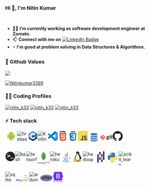 ### Hi 👋, I'm **Nitin Kumar**  

<img src="https://komarev.com/ghpvc/?username=Nitinkumar3399&style=flat-square&color=blue" alt=""/>

- 👨‍💼 **I’m currently working as software development engineer at Zomato.** 
- 📫 **Connect with me on** <a href="https://www.linkedin.com/in/nitin-kumar-7a74411b2/"><img src="https://img.shields.io/badge/LinkedIn-blue?logo=linkedin&logoColor=white" height="16" width="68" alt="LinkedIn Badge"/></a> 
- ⚡ **I'm good at problem solving in Data Structures & Algorithms.**  

### 🌱 Github Values
<a href="https://github.com/Nitinkumar3399/Nitinkumar3399"><img align="center" src = "https://github-readme-stats.vercel.app/api?username=Nitinkumar3399&&show_icons=true&theme=radical&line_height=20&count_private=false&title_color=ffffff&icon_color=bb2acf&text_color=daf7dc&bg_color=151515"/></a>

<a href="https://github.com/Nitinkumar3399/Nitinkumar3399"><img align="center" src="https://github-readme-stats.vercel.app/api/top-langs?username=Nitinkumar3399&show_icons=true&line_height=20&locale=en&layout=compact&html&text_color=C9CACC&title_color=FFFFFF&icon_color=1C68C5&bg_color=0D1117" alt="Nitinkumar3399" /></a>

### 👨‍💻 Coding Profiles
<a href="https://leetcode.com/u/HustlerNitin/" target="blank"><img align="center" src="https://cdn.jsdelivr.net/npm/simple-icons@3.1.0/icons/leetcode.svg" alt="nitin_k33" height="29" width="40" /></a>
<a href="https://www.geeksforgeeks.org/user/nitinkumarco19/" target="blank"><img align="center" src="https://cdn.jsdelivr.net/npm/simple-icons@3.1.0/icons/geeksforgeeks.svg" alt="nitin_k33" height="35" width="46" /></a>
<a href="https://www.codechef.com/users/nitin_k33" target="blank"><img align="center" src="https://cdn.jsdelivr.net/npm/simple-icons@3.1.0/icons/codechef.svg" alt="nitin_k33" height="29" width="40" /></a>

### ⚡ Tech stack

<a href="https://developer.android.com" title = "Android" target="_blank"> <img align="left" src="https://raw.githubusercontent.com/devicons/devicon/master/icons/android/android-original-wordmark.svg" alt="android" width="38" height="38"/> </a> 

<a href="https://firebase.google.com/" title = "Firebase" target="_blank" rel="noreferrer"> <img align="left" src="https://www.vectorlogo.zone/logos/firebase/firebase-icon.svg" alt="firebase" width="35" height="35"/> </a>

<a href="https://www.w3schools.com/cpp/" title = "C++" target="_blank"> <img align="left" src="https://raw.githubusercontent.com/devicons/devicon/master/icons/cplusplus/cplusplus-original.svg" alt="cplusplus" width="32" height="32"/> </a>

<a href="#" title = "Kotlin" rel="nofollow"><img align="left" alt="Kotlin" width="32px" height="32" src="https://www.vectorlogo.zone/logos/kotlinlang/kotlinlang-icon.svg" style="max-width:100%;"></a>

 <a href="#" title = "Visual Studio Code" rel="nofollow"><img align="left" alt="Visual Studio Code" width="32px" src="https://raw.githubusercontent.com/github/explore/80688e429a7d4ef2fca1e82350fe8e3517d3494d/topics/visual-studio-code/visual-studio-code.png" style="max-width:100%;"></a>

 <a href="#" title = "HTML5" rel="nofollow"><img align="left" alt="HTML5" width="32px" src="https://raw.githubusercontent.com/github/explore/80688e429a7d4ef2fca1e82350fe8e3517d3494d/topics/html/html.png" style="max-width:100%;"></a>

 <a href="#" title = "Css3" rel="nofollow"><img align="left" alt="CSS3" width="32px" src="https://raw.githubusercontent.com/github/explore/80688e429a7d4ef2fca1e82350fe8e3517d3494d/topics/css/css.png" style="max-width:100%;"></a>

 <a href="#" title = "Javascript" rel="nofollow"><img align="left" alt="JavaScript" width="32px" src="https://raw.githubusercontent.com/github/explore/80688e429a7d4ef2fca1e82350fe8e3517d3494d/topics/javascript/javascript.png" style="max-width:100%;"></a>

 <a href="#" title = "SQL" rel="nofollow"><img align="left" alt="SQL" width="40" height="40" src="https://raw.githubusercontent.com/github/explore/80688e429a7d4ef2fca1e82350fe8e3517d3494d/topics/sql/sql.png" style="max-width:100%;"></a>

  <a href="#" title = "Git" rel="nofollow"><img align="left" alt="Git" width="40" height="40" src="https://raw.githubusercontent.com/github/explore/80688e429a7d4ef2fca1e82350fe8e3517d3494d/topics/git/git.png" style="max-width:100%;"></a>

 <a href="#" title = "Github" rel="nofollow"><img align="left" alt="GitHub" width="32px" src="https://raw.githubusercontent.com/github/explore/78df643247d429f6cc873026c0622819ad797942/topics/github/github.png" style="max-width:100%;"></a>

 <br>
 <br>
 <br>

 <a href="#" title = "Terminal" rel="nofollow"><img align="left" alt="Terminal" width="32px" src="https://raw.githubusercontent.com/github/explore/80688e429a7d4ef2fca1e82350fe8e3517d3494d/topics/terminal/terminal.png" style="max-width:100%;"></a></p>

<a href="https://www.gnu.org/software/bash/" title = "Bash" target="_blank" rel="noreferrer"> <img align="left" src="https://www.vectorlogo.zone/logos/gnu_bash/gnu_bash-icon.svg" alt="bash" width="35" height="35"/> </a>

<a href="https://www.tensorflow.org" title = "Tensorflow" target="_blank" rel="noreferrer"> <img align="left" src="https://www.vectorlogo.zone/logos/tensorflow/tensorflow-icon.svg" alt="tensorflow" width="35" height="35"/> </a>

<a href="https://www.mongodb.com/" title = "MongoDB" target="_blank" rel="noreferrer"> <img align="left" src="https://raw.githubusercontent.com/devicons/devicon/master/icons/mongodb/mongodb-original-wordmark.svg" alt="mongodb" width="42" height="42"/> </a> 

<a href="https://heroku.com" title = "Heroku" target="_blank" rel="noreferrer"> <img align="left" src="https://www.vectorlogo.zone/logos/heroku/heroku-icon.svg" alt="heroku" width="35" height="35"/> </a> 

<a href="https://www.java.com" title = "Java" target="_blank" rel="noreferrer"> <img align="left" src="https://raw.githubusercontent.com/devicons/devicon/master/icons/java/java-original.svg" alt="java" width="35" height="35"/> </a> 

<a href="https://www.linux.org/" title = "Linux" target="_blank" rel="noreferrer"> <img align="left" src="https://raw.githubusercontent.com/devicons/devicon/master/icons/linux/linux-original.svg" alt="linux" width="35" height="35"/> </a>  

<a href="https://hadoop.apache.org/" title = "Hadoop" target="_blank" rel="noreferrer"> <img align="left" src="https://www.vectorlogo.zone/logos/apache_hadoop/apache_hadoop-icon.svg" alt="hadoop" width="40" height="40"/> </a> 

<a href="https://pandas.pydata.org/" title = "Pandas" target="_blank" rel="noreferrer"> <img align="left" src="https://raw.githubusercontent.com/devicons/devicon/2ae2a900d2f041da66e950e4d48052658d850630/icons/pandas/pandas-original.svg" alt="pandas" width="36" height="36"/> </a>

<a href="https://www.python.org" title = "Python" target="_blank" rel="noreferrer"> <img align="left" src="https://raw.githubusercontent.com/devicons/devicon/master/icons/python/python-original.svg" alt="python" width="39" height="39"/> </a> 

<a href="https://scikit-learn.org/" title = "Scikit-Learn" target="_blank" rel="noreferrer"> <img align="left" src="https://upload.wikimedia.org/wikipedia/commons/0/05/Scikit_learn_logo_small.svg" alt="scikit_learn" width="45" height="45"/> </a> 

<br>
<br>
<br>

<a href="https://www.sqlite.org/" title = "SQLite" target="_blank" rel="noreferrer"> <img align="left" src="https://www.vectorlogo.zone/logos/sqlite/sqlite-icon.svg" alt="sqlite" width="35" height="35"/> </a> 

<a href="https://www.mysql.com/" title = "MYSQL" target="_blank" rel="noreferrer"> <img align="left" src="https://raw.githubusercontent.com/devicons/devicon/master/icons/mysql/mysql-original-wordmark.svg" alt="mysql" width="42" height="42"/> </a> 

<a href="https://www.arduino.cc/" title = "Arduino" target="_blank"> <img align="left" src="https://cdn.worldvectorlogo.com/logos/arduino-1.svg" alt="arduino" width="35" height="35"/> </a>

<a href="https://www.php.net" title = "PHP" target="_blank"> <img align="left" src="https://raw.githubusercontent.com/devicons/devicon/master/icons/php/php-original.svg" alt="php" width="40" height="40"/> </a>

<a href="https://getbootstrap.com" title = "Bootstrap" target="_blank"> <img align="left" src="https://raw.githubusercontent.com/devicons/devicon/master/icons/bootstrap/bootstrap-plain-wordmark.svg" alt="bootstrap" width="35" height="35"/> </a> 
